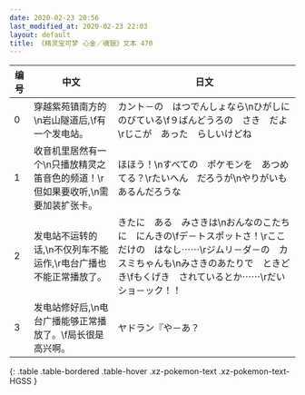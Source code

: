 ```yaml
---
date: 2020-02-23 20:56
last_modified_at: 2020-02-23 22:03
layout: default
title: 《精灵宝可梦 心金／魂银》文本 470
---
```

| 编号 | 中文 | 日文 |
| ---- | ---- | ---- |
| 0 | 穿越紫苑镇南方的\n岩山隧道后,\f有一个发电站。 | カント－の　はつでんしょなら\nひがしに　のびている\f９ばんどうろの　さき　だよ\rじこが　あった　らしいけどね |
| 1 | 收音机里居然有一个\n只播放精灵之笛音色的频道！\r但如果要收听,\n需要加装扩张卡。 | ほほう！\nすべての　ポケモンを　あつめてる？\rたいへん　だろうが\nやりがいも　あるんだろうな |
| 2 | 发电站不运转的话,\n不仅列车不能运作,\r电台广播也不能正常播放了。 | きたに　ある　みさきは\nおんなのこたちに　にんきの\fデ－トスポットさ！\rここだけの　はなし⋯⋯\rジムリ－ダ－の　カスミちゃんも\nみさきのあたりで　ときどき\fもくげき　されているとか⋯⋯\rだいショ－ック！！ |
| 3 | 发电站修好后,\n电台广播能够正常播放了。\f局长很是高兴啊。 | ヤドラン『や－あ？ |
{: .table .table-bordered .table-hover .xz-pokemon-text .xz-pokemon-text-HGSS }